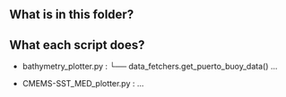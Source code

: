 
## What is in this folder?



## What each script does?

 - bathymetry_plotter.py :
  └── data_fetchers.get_puerto_buoy_data()
        ...

 - CMEMS-SST_MED_plotter.py :
        ...

